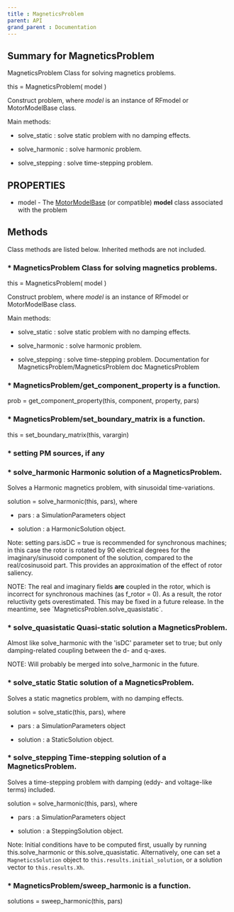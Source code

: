 ```yaml
---
title : MagneticsProblem
parent: API
grand_parent : Documentation
---
```

## Summary for MagneticsProblem
MagneticsProblem Class for solving magnetics problems.

this = MagneticsProblem( model )

Construct problem, where *model*  is an instance of RFmodel or
MotorModelBase class.

Main methods:

* solve_static : solve static problem with no damping effects.

* solve_harmonic : solve harmonic problem.

* solve_stepping : solve time-stepping problem.
## PROPERTIES
* model - The [MotorModelBase](MotorModelBase.html) (or compatible) **model** class associated with the problem

## Methods
Class methods are listed below. Inherited methods are not included.
### * MagneticsProblem Class for solving magnetics problems.

this = MagneticsProblem( model )

Construct problem, where *model*  is an instance of RFmodel or
MotorModelBase class.

Main methods:

* solve_static : solve static problem with no damping effects.

* solve_harmonic : solve harmonic problem.

* solve_stepping : solve time-stepping problem.
Documentation for MagneticsProblem/MagneticsProblem
doc MagneticsProblem

### * MagneticsProblem/get_component_property is a function.
prob = get_component_property(this, component, property, pars)

### * MagneticsProblem/set_boundary_matrix is a function.
this = set_boundary_matrix(this, varargin)

### * setting PM sources, if any

### * solve_harmonic Harmonic solution of a MagneticsProblem.

Solves a Harmonic magnetics problem, with sinusoidal time-variations.

solution = solve_harmonic(this, pars), where

* pars : a SimulationParameters object

* solution : a HarmonicSolution object.

Note: setting pars.isDC = true is recommended for synchronous machines;
in this case the rotor is rotated by 90 electrical degrees for the
imaginary/sinusoid component of the solution, compared to the
real/cosinusoid part. This provides an approximation of the effect of
rotor saliency.

NOTE: The real and imaginary fields **are**  coupled in the rotor, which is
incorrect for synchronous machines (as f_rotor = 0). As a result, the rotor
reluctivity gets overestimated. This may be fixed in a future release. In
the meantime, see ´MagneticsProblen.solve_quasistatic´.

### * solve_quasistatic Quasi-static solution a MagneticsProblem.

Almost like solve_harmonic with the 'isDC' parameter set to true; but
only damping-related coupling between the d- and q-axes.

NOTE: Will probably be merged into solve_harmonic in the future.

### * solve_static Static solution of a MagneticsProblem.

Solves a static magnetics problem, with no damping effects.

solution = solve_static(this, pars), where

* pars : a SimulationParameters object

* solution : a StaticSolution object.

### * solve_stepping Time-stepping solution of a MagneticsProblem.

Solves a time-stepping problem with damping (eddy- and voltage-like
terms) included.

solution = solve_harmonic(this, pars), where

* pars : a SimulationParameters object

* solution : a SteppingSolution object.

Note: Initial conditions have to be computed first, usually by running
this.solve_harmonic or this.solve_quasistatic. Alternatively, one can set
a `MagneticsSolution` object to `this.results.initial_solution`, or a
solution vector to `this.results.Xh`.

### * MagneticsProblem/sweep_harmonic is a function.
solutions = sweep_harmonic(this, pars)

